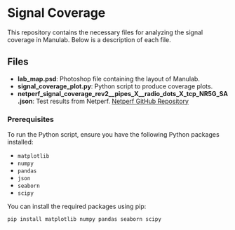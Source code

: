 # Signal Coverage

This repository contains the necessary files for analyzing the signal coverage in Manulab. Below is a description of each file.

## Files

- **lab_map.psd**: Photoshop file containing the layout of Manulab.
- **signal_coverage_plot.py**: Python script to produce coverage plots.
- **netperf_signal_coverage_rev2__pipes_X__radio_dots_X_tcp_NR5G_SA.json**: Test results from Netperf. [Netperf GitHub Repository](https://github.com/ditek/5g-scripts)

### Prerequisites

To run the Python script, ensure you have the following Python packages installed:

- `matplotlib`
- `numpy`
- `pandas`
- `json`
- `seaborn`
- `scipy`

You can install the required packages using pip:

```bash
pip install matplotlib numpy pandas seaborn scipy
